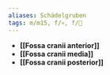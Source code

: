 ```yaml
---
aliases: Schädelgruben
tags: m/m15, f/💀, f/🧠
---
```

- **[[Fossa cranii anterior]]**
- **[[Fossa cranii media]]**
- **[[Fossa cranii posterior]]**